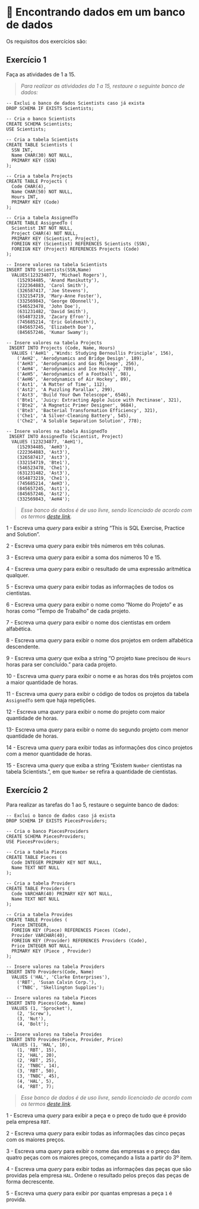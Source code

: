 # :pencil: Encontrando dados em um banco de dados



Os requisitos dos exercícios são:

## Exercício 1

Faça as atividades de 1 a 15.

> _Para realizar as atividades da 1 a 15, restaure o seguinte banco de dados:_

```
-- Exclui o banco de dados Scientists caso já exista
DROP SCHEMA IF EXISTS Scientists;

-- Cria o banco Scientists
CREATE SCHEMA Scientists;
USE Scientists;

-- Cria a tabela Scientists
CREATE TABLE Scientists (
  SSN INT,
  Name CHAR(30) NOT NULL,
  PRIMARY KEY (SSN)
);

-- Cria a tabela Projects
CREATE TABLE Projects (
  Code CHAR(4),
  Name CHAR(50) NOT NULL,
  Hours INT,
  PRIMARY KEY (Code)
);

-- Cria a tabela AssignedTo
CREATE TABLE AssignedTo (
  Scientist INT NOT NULL,
  Project CHAR(4) NOT NULL,
  PRIMARY KEY (Scientist, Project),
  FOREIGN KEY (Scientist) REFERENCES Scientists (SSN),
  FOREIGN KEY (Project) REFERENCES Projects (Code)
);

-- Insere valores na tabela Scientists
INSERT INTO Scientists(SSN,Name)
  VALUES(123234877, 'Michael Rogers'),
    (152934485, 'Anand Manikutty'),
    (222364883, 'Carol Smith'),
    (326587417, 'Joe Stevens'),
    (332154719, 'Mary-Anne Foster'),
    (332569843, 'George ODonnell'),
    (546523478, 'John Doe'),
    (631231482, 'David Smith'),
    (654873219, 'Zacary Efron'),
    (745685214, 'Eric Goldsmith'),
    (845657245, 'Elizabeth Doe'),
    (845657246, 'Kumar Swamy');

-- Insere valores na tabela Projects
 INSERT INTO Projects (Code, Name, Hours)
  VALUES ('AeH1' ,'Winds: Studying Bernoullis Principle', 156),
    ('AeH2', 'Aerodynamics and Bridge Design', 189),
    ('AeH3', 'Aerodynamics and Gas Mileage', 256),
    ('AeH4', 'Aerodynamics and Ice Hockey', 789),
    ('AeH5', 'Aerodynamics of a Football', 98),
    ('AeH6', 'Aerodynamics of Air Hockey', 89),
    ('Ast1', 'A Matter of Time', 112),
    ('Ast2', 'A Puzzling Parallax', 299),
    ('Ast3', 'Build Your Own Telescope', 6546),
    ('Bte1', 'Juicy: Extracting Apple Juice with Pectinase', 321),
    ('Bte2', 'A Magnetic Primer Designer', 9684),
    ('Bte3', 'Bacterial Transformation Efficiency', 321),
    ('Che1', 'A Silver-Cleaning Battery', 545),
    ('Che2', 'A Soluble Separation Solution', 778);

-- Insere valores na tabela AssignedTo
 INSERT INTO AssignedTo (Scientist, Project)
  VALUES (123234877, 'AeH1'),
    (152934485, 'AeH3'),
    (222364883, 'Ast3'),
    (326587417, 'Ast3'),
    (332154719, 'Bte1'),
    (546523478, 'Che1'),
    (631231482, 'Ast3'),
    (654873219, 'Che1'),
    (745685214, 'AeH3'),
    (845657245, 'Ast1'),
    (845657246, 'Ast2'),
    (332569843, 'AeH4');
```

> _Esse banco de dados é de uso livre, sendo licenciado de acordo com os termos [deste link](https://creativecommons.org/licenses/by-sa/3.0/)._

1 - Escreva uma _query_ para exibir a string “This is SQL Exercise, Practice and Solution”.

2 - Escreva uma _query_ para exibir três números em três colunas.

3 - Escreva uma _query_ para exibir a soma dos números 10 e 15.

4 - Escreva uma _query_ para exibir o resultado de uma expressão aritmética qualquer.

5 - Escreva uma _query_ para exibir todas as informações de todos os cientistas.

6 - Escreva uma _query_ para exibir o nome como “Nome do Projeto” e as horas como “Tempo de Trabalho” de cada projeto.

7 - Escreva uma _query_ para exibir o nome dos cientistas em ordem alfabética.

8 - Escreva uma _query_ para exibir o nome dos projetos em ordem alfabética descendente.

9 - Escreva uma _query_ que exiba a string “O projeto `Name` precisou de `Hours` horas para ser concluído.” para cada projeto.

10 - Escreva uma _query_ para exibir o nome e as horas dos três projetos com a maior quantidade de horas.

11 - Escreva uma _query_ para exibir o código de todos os projetos da tabela `AssignedTo` sem que haja repetições.

12 - Escreva uma _query_ para exibir o nome do projeto com maior quantidade de horas.

13- Escreva uma _query_ para exibir o nome do segundo projeto com menor quantidade de horas.

14 - Escreva uma _query_ para exibir todas as informações dos cinco projetos com a menor quantidade de horas.

15 - Escreva uma _query_ que exiba a string “Existem `Number` cientistas na tabela Scientists.”, em que `Number` se refira a quantidade de cientistas.

## Exercício 2

Para realizar as tarefas do 1 ao 5, restaure o seguinte banco de dados:

```
-- Exclui o banco de dados caso já exista
DROP SCHEMA IF EXISTS PiecesProviders;

-- Cria o banco PiecesProviders
CREATE SCHEMA PiecesProviders;
USE PiecesProviders;

-- Cria a tabela Pieces
CREATE TABLE Pieces (
  Code INTEGER PRIMARY KEY NOT NULL,
  Name TEXT NOT NULL
);

-- Cria a tabela Providers
CREATE TABLE Providers (
  Code VARCHAR(40) PRIMARY KEY NOT NULL,
  Name TEXT NOT NULL
);

-- Cria a tabela Provides
CREATE TABLE Provides (
  Piece INTEGER,
  FOREIGN KEY (Piece) REFERENCES Pieces (Code),
  Provider VARCHAR(40),
  FOREIGN KEY (Provider) REFERENCES Providers (Code),
  Price INTEGER NOT NULL,
  PRIMARY KEY (Piece , Provider)
);

-- Insere valores na tabela Providers
INSERT INTO Providers(Code, Name)
  VALUES ('HAL', 'Clarke Enterprises'),
    ('RBT', 'Susan Calvin Corp.'),
    ('TNBC', 'Skellington Supplies');

-- Insere valores na tabela Pieces
INSERT INTO Pieces(Code, Name)
  VALUES (1, 'Sprocket'),
    (2, 'Screw'),
    (3, 'Nut'),
    (4, 'Bolt');

-- Insere valores na tabela Provides
INSERT INTO Provides(Piece, Provider, Price)
  VALUES (1, 'HAL', 10),
    (1, 'RBT', 15),
    (2, 'HAL', 20),
    (2, 'RBT', 25),
    (2, 'TNBC', 14),
    (3, 'RBT', 50),
    (3, 'TNBC', 45),
    (4, 'HAL', 5),
    (4, 'RBT', 7);
```

> _Esse banco de dados é de uso livre, sendo licenciado de acordo com os termos [deste link](https://creativecommons.org/licenses/by-sa/3.0/)._

1 - Escreva uma _query_ para exibir a peça e o preço de tudo que é provido pela empresa `RBT`.

2 - Escreva uma _query_ para exibir todas as informações das cinco peças com os maiores preços.

3 - Escreva uma _query_ para exibir o nome das empresas e o preço das quatro peças com os maiores preços, começando a lista a partir do 3º item.

4 - Escreva uma _query_ para exibir todas as informações das peças que são providas pela empresa `HAL`. Ordene o resultado pelos preços das peças de forma decrescente.

5 - Escreva uma _query_ para exibir por quantas empresas a peça `1` é provida.
